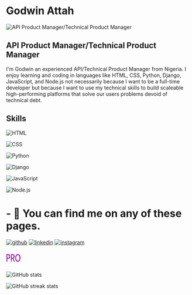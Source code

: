 # Godwin Attah
![API Product Manager/Technical Product Manager](https://media.licdn.com/dms/image/v2/D4D16AQGoUdEjoPvt8A/profile-displaybackgroundimage-shrink_350_1400/profile-displaybackgroundimage-shrink_350_1400/0/1725722416149?e=1730937600&v=beta&t=0JtidzB5wewnw58zPXAQjF1NeMOPIOPry94hdENKhF4)

## API Product Manager/Technical Product Manager

I'm Godwin an experienced API/Technical Product Manager from Nigeria. I enjoy learning and coding in languages like HTML, CSS, Python, Django, JavaScript, and Node.js not necessarily because I want to be a full-time developer but because I want to use my technical skills to build scaleable high-performing platforms that solve our users problems devoid of technical debt.


## Skills

![HTML](https://img.shields.io/badge/-HTML5-E34F26?style=flat-square&logo=html5&logoColor=white)

![CSS](https://img.shields.io/badge/-CSS3-1572B6?style=flat-square&logo=css3)

![Python](https://img.shields.io/badge/-Python-3776AB?style=flat-square&logo=python&logoColor=white)

![Django](https://img.shields.io/badge/-Django-092E20?style=flat-square&logo=django&logoColor=white)

![JavaScript](https://img.shields.io/badge/-JavaScript-F7DF1E?style=flat-square&logo=javascript&logoColor=black)

![Node.js](https://img.shields.io/badge/-Node.js-339933?style=flat-square&logo=node.js&logoColor=white)
 


# - 🔭 You can find me on any of these pages. 



[<img src='https://cdn.jsdelivr.net/npm/simple-icons@3.0.1/icons/github.svg' alt='github' height='40'>](https://github.com/GodwinAttah)  [<img src='https://cdn.jsdelivr.net/npm/simple-icons@3.0.1/icons/linkedin.svg' alt='linkedin' height='40'>](https://www.linkedin.com/in/www.linkedin.com/in/godwinattahpmp/)  [<img src='https://cdn.jsdelivr.net/npm/simple-icons@3.0.1/icons/instagram.svg' alt='instagram' height='40'>](https://www.instagram.com/@godyattah/)  

<a href='https://github.com/pricing'><img src='https://raw.githubusercontent.com/acervenky/animated-github-badges/master/assets/pro.gif' width='40' height='40'></a> 

![GitHub stats](https://github-readme-stats.vercel.app/api?username=GodwinAttah&show_icons=true)  

![GitHub streak stats](https://streak-stats.demolab.com/?user=GodwinAttah)  


